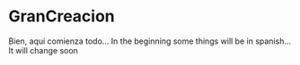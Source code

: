 # GranCreacion

Bien, aqui comienza todo... In the beginning some things will be in spanish... It will change soon
